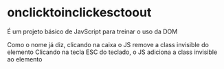 # onclicktoinclickesctoout

É um projeto básico de JavScript para treinar o uso da DOM

Como o nome já diz, clicando na caixa o JS remove a class invisible do elemento
Clicando na tecla ESC do teclado, o JS adiciona a class invisible ao elemento
